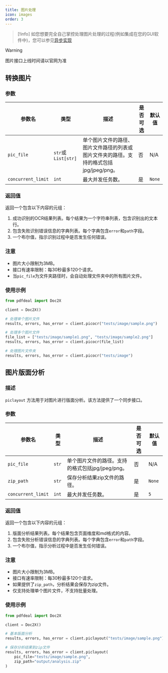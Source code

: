 ```yaml
---
title: 图片处理
icon: images
order: 3
---
```


> [!info]
> 如您想要完全自己掌控处理图片处理的过程(例如集成在您的GUI软件中)，您可以参见[异步实现](./async.md)

> [!warning]
> 图片接口上线时间请以官网为准

## 转换图片

### 参数

| 参数名            | 类型                | 描述                                                                 | 是否可选 | 默认值       |
|------------------|---------------------|----------------------------------------------------------------------|----------|--------------|
| `pic_file`       | `str`或`List[str]`  | 单个图片文件的路径、图片文件路径的列表或图片文件夹的路径。支持的格式包括jpg/jpeg/png。 | 否       | N/A          |
| `concurrent_limit`| `int`              | 最大并发任务数。                                                      | 是       | `None`       |

### 返回值
返回一个包含以下内容的元组：
1. 成功识别的OCR结果列表。每个结果为一个字符串列表，包含识别出的文本行。
2. 包含失败识别错误信息的字典列表。每个字典包含`error`和`path`字段。
3. 一个布尔值，指示识别过程中是否发生任何错误。

### 注意
- 图片大小限制为3MB。
- 接口有速率限制：每30秒最多120个请求。
- 当`pic_file`为文件夹路径时，会自动处理文件夹中的所有图片文件。


### 使用示例

```python
from pdfdeal import Doc2X

client = Doc2X()

# 处理单个图片文件
results, errors, has_error = client.picocr("tests/image/sample.png")

# 处理多个图片文件
file_list = ["tests/image/sample1.png", "tests/image/sample2.png"]
results, errors, has_error = client.picocr(file_list)

# 处理图片文件夹
results, errors, has_error = client.picocr("tests/image")
```

## 图片版面分析

### 描述
`piclayout` 方法用于对图片进行版面分析。该方法提供了一个同步接口。

### 参数

| 参数名            | 类型                | 描述                                                                 | 是否可选 | 默认值       |
|------------------|---------------------|----------------------------------------------------------------------|----------|--------------|
| `pic_file`       | `str`              | 单个图片文件的路径。支持的格式包括jpg/jpeg/png。                      | 否       | N/A          |
| `zip_path`       | `str`              | 保存分析结果zip文件的路径。                                           | 是       | `None`       |
| `concurrent_limit`| `int`              | 最大并发任务数。                                                      | 是       | `5`          |

### 返回值
返回一个包含以下内容的元组：
1. 版面分析结果列表。每个结果包含页面维度和md格式的内容。
2. 包含失败分析错误信息的字典列表。每个字典包含`error`和`path`字段。
3. 一个布尔值，指示分析过程中是否发生任何错误。

### 注意
- 图片大小限制为3MB。
- 接口有速率限制：每30秒最多120个请求。
- 如果提供了`zip_path`，分析结果会保存为zip文件。
- 仅支持处理单个图片文件，不支持批量处理。

### 使用示例

```python
from pdfdeal import Doc2X

client = Doc2X()

# 基本版面分析
results, errors, has_error = client.piclayout("tests/image/sample.png")

# 保存分析结果到zip文件
results, errors, has_error = client.piclayout(
    pic_file="tests/image/sample.png",
    zip_path="output/analysis.zip"
)
``` 